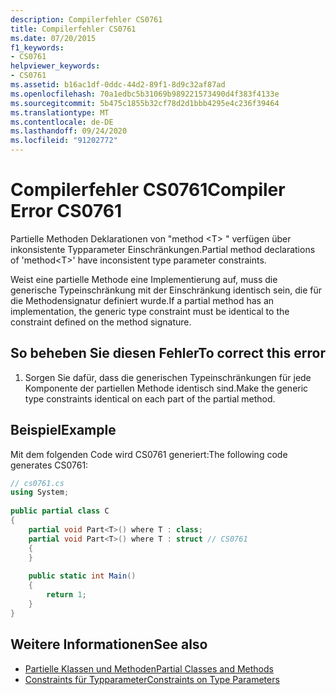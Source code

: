 ```yaml
---
description: Compilerfehler CS0761
title: Compilerfehler CS0761
ms.date: 07/20/2015
f1_keywords:
- CS0761
helpviewer_keywords:
- CS0761
ms.assetid: b16ac1df-0ddc-44d2-89f1-8d9c32af87ad
ms.openlocfilehash: 70a1edbc5b31069b989221573490d4f383f4133e
ms.sourcegitcommit: 5b475c1855b32cf78d2d1bbb4295e4c236f39464
ms.translationtype: MT
ms.contentlocale: de-DE
ms.lasthandoff: 09/24/2020
ms.locfileid: "91202772"
---
```

# <a name="compiler-error-cs0761"></a><span data-ttu-id="be9ad-103">Compilerfehler CS0761</span><span class="sxs-lookup"><span data-stu-id="be9ad-103">Compiler Error CS0761</span></span>

<span data-ttu-id="be9ad-104">Partielle Methoden Deklarationen von "method \<T> " verfügen über inkonsistente Typparameter Einschränkungen.</span><span class="sxs-lookup"><span data-stu-id="be9ad-104">Partial method declarations of 'method\<T>' have inconsistent type parameter constraints.</span></span>  
  
 <span data-ttu-id="be9ad-105">Weist eine partielle Methode eine Implementierung auf, muss die generische Typeinschränkung mit der Einschränkung identisch sein, die für die Methodensignatur definiert wurde.</span><span class="sxs-lookup"><span data-stu-id="be9ad-105">If a partial method has an implementation, the generic type constraint must be identical to the constraint defined on the method signature.</span></span>  
  
## <a name="to-correct-this-error"></a><span data-ttu-id="be9ad-106">So beheben Sie diesen Fehler</span><span class="sxs-lookup"><span data-stu-id="be9ad-106">To correct this error</span></span>  
  
1. <span data-ttu-id="be9ad-107">Sorgen Sie dafür, dass die generischen Typeinschränkungen für jede Komponente der partiellen Methode identisch sind.</span><span class="sxs-lookup"><span data-stu-id="be9ad-107">Make the generic type constraints identical on each part of the partial method.</span></span>  
  
## <a name="example"></a><span data-ttu-id="be9ad-108">Beispiel</span><span class="sxs-lookup"><span data-stu-id="be9ad-108">Example</span></span>  

 <span data-ttu-id="be9ad-109">Mit dem folgenden Code wird CS0761 generiert:</span><span class="sxs-lookup"><span data-stu-id="be9ad-109">The following code generates CS0761:</span></span>  
  
```csharp  
// cs0761.cs  
using System;  
  
public partial class C  
{  
    partial void Part<T>() where T : class;  
    partial void Part<T>() where T : struct // CS0761  
    {  
    }  
  
    public static int Main()  
    {  
        return 1;  
    }  
}  
```  
  
## <a name="see-also"></a><span data-ttu-id="be9ad-110">Weitere Informationen</span><span class="sxs-lookup"><span data-stu-id="be9ad-110">See also</span></span>

- [<span data-ttu-id="be9ad-111">Partielle Klassen und Methoden</span><span class="sxs-lookup"><span data-stu-id="be9ad-111">Partial Classes and Methods</span></span>](../programming-guide/classes-and-structs/partial-classes-and-methods.md)
- [<span data-ttu-id="be9ad-112">Constraints für Typparameter</span><span class="sxs-lookup"><span data-stu-id="be9ad-112">Constraints on Type Parameters</span></span>](../programming-guide/generics/constraints-on-type-parameters.md)
